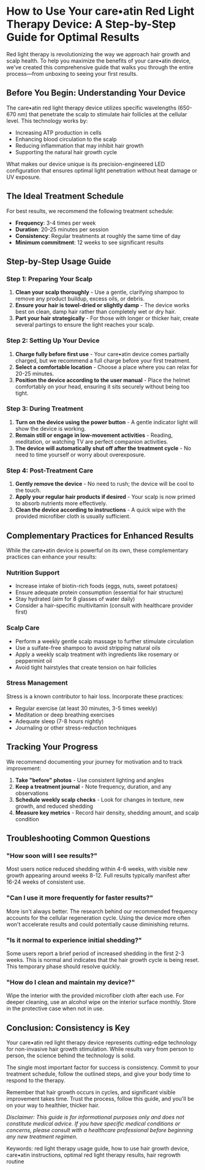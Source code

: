 # How to Use Your care•atin Red Light Therapy Device: A Step-by-Step Guide for Optimal Results

Red light therapy is revolutionizing the way we approach hair growth and scalp health. To help you maximize the benefits of your care•atin device, we've created this comprehensive guide that walks you through the entire process—from unboxing to seeing your first results.

## Before You Begin: Understanding Your Device

The care•atin red light therapy device utilizes specific wavelengths (650-670 nm) that penetrate the scalp to stimulate hair follicles at the cellular level. This technology works by:

- Increasing ATP production in cells
- Enhancing blood circulation to the scalp
- Reducing inflammation that may inhibit hair growth
- Supporting the natural hair growth cycle

What makes our device unique is its precision-engineered LED configuration that ensures optimal light penetration without heat damage or UV exposure.

## The Ideal Treatment Schedule

For best results, we recommend the following treatment schedule:

- **Frequency**: 3-4 times per week
- **Duration**: 20-25 minutes per session
- **Consistency**: Regular treatments at roughly the same time of day
- **Minimum commitment**: 12 weeks to see significant results

## Step-by-Step Usage Guide

### Step 1: Preparing Your Scalp

1. **Clean your scalp thoroughly** - Use a gentle, clarifying shampoo to remove any product buildup, excess oils, or debris.
2. **Ensure your hair is towel-dried or slightly damp** - The device works best on clean, damp hair rather than completely wet or dry hair.
3. **Part your hair strategically** - For those with longer or thicker hair, create several partings to ensure the light reaches your scalp.

### Step 2: Setting Up Your Device

1. **Charge fully before first use** - Your care•atin device comes partially charged, but we recommend a full charge before your first treatment.
2. **Select a comfortable location** - Choose a place where you can relax for 20-25 minutes.
3. **Position the device according to the user manual** - Place the helmet comfortably on your head, ensuring it sits securely without being too tight.

### Step 3: During Treatment

1. **Turn on the device using the power button** - A gentle indicator light will show the device is working.
2. **Remain still or engage in low-movement activities** - Reading, meditation, or watching TV are perfect companion activities.
3. **The device will automatically shut off after the treatment cycle** - No need to time yourself or worry about overexposure.

### Step 4: Post-Treatment Care

1. **Gently remove the device** - No need to rush; the device will be cool to the touch.
2. **Apply your regular hair products if desired** - Your scalp is now primed to absorb nutrients more effectively.
3. **Clean the device according to instructions** - A quick wipe with the provided microfiber cloth is usually sufficient.

## Complementary Practices for Enhanced Results

While the care•atin device is powerful on its own, these complementary practices can enhance your results:

### Nutrition Support

- Increase intake of biotin-rich foods (eggs, nuts, sweet potatoes)
- Ensure adequate protein consumption (essential for hair structure)
- Stay hydrated (aim for 8 glasses of water daily)
- Consider a hair-specific multivitamin (consult with healthcare provider first)

### Scalp Care

- Perform a weekly gentle scalp massage to further stimulate circulation
- Use a sulfate-free shampoo to avoid stripping natural oils
- Apply a weekly scalp treatment with ingredients like rosemary or peppermint oil
- Avoid tight hairstyles that create tension on hair follicles

### Stress Management

Stress is a known contributor to hair loss. Incorporate these practices:

- Regular exercise (at least 30 minutes, 3-5 times weekly)
- Meditation or deep breathing exercises
- Adequate sleep (7-8 hours nightly)
- Journaling or other stress-reduction techniques

## Tracking Your Progress

We recommend documenting your journey for motivation and to track improvement:

1. **Take "before" photos** - Use consistent lighting and angles
2. **Keep a treatment journal** - Note frequency, duration, and any observations
3. **Schedule weekly scalp checks** - Look for changes in texture, new growth, and reduced shedding
4. **Measure key metrics** - Record hair density, shedding amount, and scalp condition

## Troubleshooting Common Questions

### "How soon will I see results?"

Most users notice reduced shedding within 4-6 weeks, with visible new growth appearing around weeks 8-12. Full results typically manifest after 16-24 weeks of consistent use.

### "Can I use it more frequently for faster results?"

More isn't always better. The research behind our recommended frequency accounts for the cellular regeneration cycle. Using the device more often won't accelerate results and could potentially cause diminishing returns.

### "Is it normal to experience initial shedding?"

Some users report a brief period of increased shedding in the first 2-3 weeks. This is normal and indicates that the hair growth cycle is being reset. This temporary phase should resolve quickly.

### "How do I clean and maintain my device?"

Wipe the interior with the provided microfiber cloth after each use. For deeper cleaning, use an alcohol wipe on the interior surface monthly. Store in the protective case when not in use.

## Conclusion: Consistency is Key

Your care•atin red light therapy device represents cutting-edge technology for non-invasive hair growth stimulation. While results vary from person to person, the science behind the technology is solid.

The single most important factor for success is consistency. Commit to your treatment schedule, follow the outlined steps, and give your body time to respond to the therapy.

Remember that hair growth occurs in cycles, and significant visible improvement takes time. Trust the process, follow this guide, and you'll be on your way to healthier, thicker hair.

*Disclaimer: This guide is for informational purposes only and does not constitute medical advice. If you have specific medical conditions or concerns, please consult with a healthcare professional before beginning any new treatment regimen.*

Keywords: red light therapy usage guide, how to use hair growth device, care•atin instructions, optimal red light therapy results, hair regrowth routine 